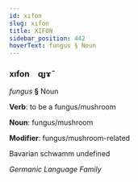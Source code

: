 ```yaml
---
id: xıfon
slug: xıfon
title: XIFON
sidebar_position: 442
hoverText: fungus § Noun
---
```


### xıfon&emsp;<span kind="abugida">ɋȷɤ̃</span>

*fungus* **§** Noun

**Verb**: to be a fungus/mushroom

**Noun**: fungus/mushroom

**Modifier**: fungus/mushroom-related

Bavarian schwamm undefined

*Germanic Language Family*